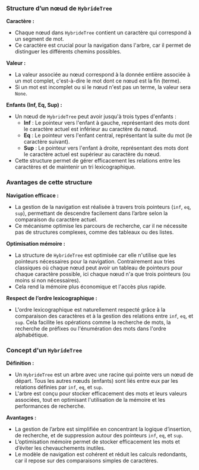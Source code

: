 ### Structure d’un nœud de `HybrideTree`

**Caractère :**
- Chaque nœud dans `HybrideTree` contient un caractère qui correspond à un segment de mot.
- Ce caractère est crucial pour la navigation dans l'arbre, car il permet de distinguer les différents chemins possibles.

**Valeur :**
- La valeur associée au nœud correspond à la donnée entière associée à un mot complet, c'est-à-dire le mot dont ce nœud est la fin (terme).
- Si un mot est incomplet ou si le nœud n'est pas un terme, la valeur sera `None`.

**Enfants (Inf, Eq, Sup) :**
- Un nœud de `HybrideTree` peut avoir jusqu'à trois types d'enfants :
  - **Inf** : Le pointeur vers l'enfant à gauche, représentant des mots dont le caractère actuel est inférieur au caractère du nœud.
  - **Eq** : Le pointeur vers l'enfant central, représentant la suite du mot (le caractère suivant).
  - **Sup** : Le pointeur vers l'enfant à droite, représentant des mots dont le caractère actuel est supérieur au caractère du nœud.
- Cette structure permet de gérer efficacement les relations entre les caractères et de maintenir un tri lexicographique.

### Avantages de cette structure

**Navigation efficace :**
- La gestion de la navigation est réalisée à travers trois pointeurs (`inf`, `eq`, `sup`), permettant de descendre facilement dans l’arbre selon la comparaison du caractère actuel.
- Ce mécanisme optimise les parcours de recherche, car il ne nécessite pas de structures complexes, comme des tableaux ou des listes.

**Optimisation mémoire :**
- La structure de `HybrideTree` est optimisée car elle n'utilise que les pointeurs nécessaires pour la navigation. Contrairement aux tries classiques où chaque nœud peut avoir un tableau de pointeurs pour chaque caractère possible, ici chaque nœud n'a que trois pointeurs (ou moins si non nécessaires).
- Cela rend la mémoire plus économique et l'accès plus rapide.

**Respect de l’ordre lexicographique :**
- L'ordre lexicographique est naturellement respecté grâce à la comparaison des caractères et à la gestion des relations entre `inf`, `eq`, et `sup`. Cela facilite les opérations comme la recherche de mots, la recherche de préfixes ou l'énumération des mots dans l'ordre alphabétique.

### Concept d'un `HybrideTree`

**Définition :**
- Un `HybrideTree` est un arbre avec une racine qui pointe vers un nœud de départ. Tous les autres nœuds (enfants) sont liés entre eux par les relations définies par `inf`, `eq`, et `sup`.
- L'arbre est conçu pour stocker efficacement des mots et leurs valeurs associées, tout en optimisant l'utilisation de la mémoire et les performances de recherche.

**Avantages :**
- La gestion de l’arbre est simplifiée en concentrant la logique d’insertion, de recherche, et de suppression autour des pointeurs `inf`, `eq`, et `sup`.
- L’optimisation mémoire permet de stocker efficacement les mots et d’éviter les chevauchements inutiles.
- Le modèle de navigation est cohérent et réduit les calculs redondants, car il repose sur des comparaisons simples de caractères.

